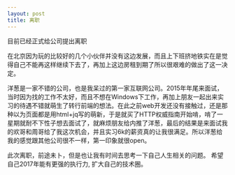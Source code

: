 ```yaml
---
layout: post
title: 离职
---
```


目前已经正式给公司提出离职

在北京因为玩的比较好的几个小伙伴并没有这边发展，而且上下班挤地铁实在是觉得自己不能再这样继续下去了，再加上这边房租到期了所以很艰难的做出了这一决定。

洋葱是一家不错的公司，也是我呆过的第一家互联网公司。2015年年尾来面试，当时因为找的工作不太好，而且不想在Windows下工作，再加上朋友一起出来实习的待遇不错就萌生了转行前端的想法。在此之前web开发还没有接触过，还是那种以为页面都是用html+jq写的萌新，于是就买了HTTP权威指南开始啃，啃了一星期就耐不下性子想去面试了，就麻烦朋友给内推了洋葱，最后的结果是来面试我的欢哥和周哥给了我这次机会，并且实习6k的薪资真的让我很满足。所以洋葱给我的感觉跟其他公司很不一样，第一印象就很open。

此次离职，前途未卜，但是也让我有时间去思考一下自己人生相关的问题。
希望自己2017年能有更强的执行力, 扩大自己的技术圈。
